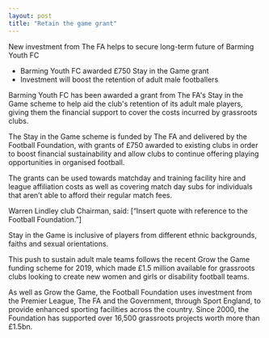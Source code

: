 ```yaml
---
layout: post
title: "Retain the game grant"
---
```


New investment from The FA helps to secure long-term future of Barming Youth FC 

* Barming Youth FC awarded £750 Stay in the Game grant
* Investment will boost the retention of adult male footballers

Barming Youth FC has been awarded a grant from The FA's Stay in the Game scheme to help aid the club's retention of its adult male players, giving them the financial support to cover the costs incurred by grassroots clubs.

The Stay in the Game scheme is funded by The FA and delivered by the Football Foundation, with grants of £750 awarded to existing clubs in order to boost financial sustainability and allow clubs to continue offering playing opportunities in organised football.

The grants can be used towards matchday and training facility hire and league affiliation costs as well as covering match day subs for individuals that aren’t able to afford their regular match fees.

Warren Lindley club Chairman, said: [“Insert quote with reference to the Football Foundation.”]


Stay in the Game is inclusive of players from different ethnic backgrounds, faiths and sexual orientations.  

This push to sustain adult male teams follows the recent Grow the Game funding scheme for 2019, which made £1.5 million available for grassroots clubs looking to create new women and girls or disability football teams. 

As well as Grow the Game, the Football Foundation uses investment from the Premier League, The FA and the Government, through Sport England, to provide enhanced sporting facilities across the country. Since 2000, the Foundation has supported over 16,500 grassroots projects worth more than £1.5bn. 

